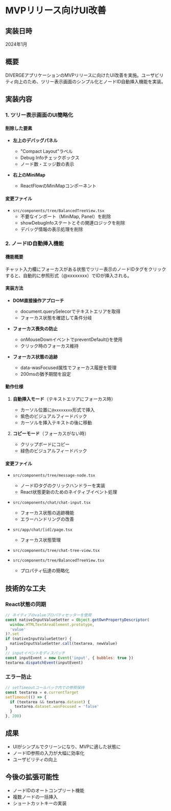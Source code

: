 # MVPリリース向けUI改善

## 実装日時
2024年1月

## 概要
DIVERGEアプリケーションのMVPリリースに向けたUI改善を実施。ユーザビリティ向上のため、ツリー表示画面のシンプル化とノードID自動挿入機能を実装。

## 実装内容

### 1. ツリー表示画面のUI簡略化

#### 削除した要素
- **左上のデバッグパネル**
  - "Compact Layout"ラベル
  - Debug Infoチェックボックス
  - ノード数・エッジ数の表示
  
- **右上のMiniMap**
  - ReactFlowのMiniMapコンポーネント

#### 変更ファイル
- `src/components/tree/BalancedTreeView.tsx`
  - 不要なインポート（MiniMap, Panel）を削除
  - showDebugInfoステートとその関連ロジックを削除
  - デバッグ情報の表示処理を削除

### 2. ノードID自動挿入機能

#### 機能概要
チャット入力欄にフォーカスがある状態でツリー表示のノードIDタグをクリックすると、自動的に参照形式（@xxxxxxxx）でIDが挿入される。

#### 実装方法
- **DOM直接操作アプローチ**
  - document.querySelecorでテキストエリアを取得
  - フォーカス状態を確認して条件分岐
  
- **フォーカス喪失の防止**
  - onMouseDownイベントでpreventDefault()を使用
  - クリック時のフォーカス維持

- **フォーカス状態の追跡**
  - data-wasFocused属性でフォーカス履歴を管理
  - 200msの猶予期間を設定

#### 動作仕様
1. **自動挿入モード**（テキストエリアにフォーカス時）
   - カーソル位置に`@xxxxxxxx`形式で挿入
   - 紫色のビジュアルフィードバック
   - カーソルを挿入テキストの後に移動

2. **コピーモード**（フォーカスがない時）
   - クリップボードにコピー
   - 緑色のビジュアルフィードバック

#### 変更ファイル
- `src/components/tree/message-node.tsx`
  - ノードIDタグのクリックハンドラーを実装
  - React状態更新のためのネイティブイベント処理
  
- `src/components/chat/chat-input.tsx`
  - フォーカス状態の追跡機能
  - エラーハンドリングの改善

- `src/app/chat/[id]/page.tsx`
  - フォーカス状態管理
  
- `src/components/tree/chat-tree-view.tsx`
- `src/components/tree/BalancedTreeView.tsx`
  - プロパティ伝達の簡略化

## 技術的な工夫

### React状態の同期
```javascript
// ネイティブのvalueプロパティセッターを使用
const nativeInputValueSetter = Object.getOwnPropertyDescriptor(
  window.HTMLTextAreaElement.prototype,
  'value'
)?.set
if (nativeInputValueSetter) {
  nativeInputValueSetter.call(textarea, newValue)
}
// inputイベントをディスパッチ
const inputEvent = new Event('input', { bubbles: true })
textarea.dispatchEvent(inputEvent)
```

### エラー防止
```javascript
// setTimeoutコールバック内での参照保持
const textarea = e.currentTarget
setTimeout(() => {
  if (textarea && textarea.dataset) {
    textarea.dataset.wasFocused = 'false'
  }
}, 200)
```

## 成果
- UIがシンプルでクリーンになり、MVPに適した状態に
- ノードID参照の入力が大幅に効率化
- ユーザビリティの向上

## 今後の拡張可能性
- ノードIDのオートコンプリート機能
- 複数ノードの一括挿入
- ショートカットキーの実装